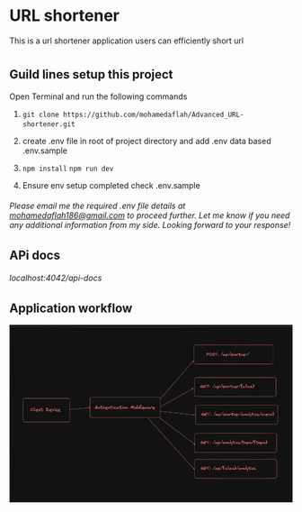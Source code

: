 # URL shortener

This is a url shortener application users can efficiently short url

#

## Guild lines setup this project

Open Terminal and run the following commands

1. `git clone https://github.com/mohamedaflah/Advanced_URL-shortener.git`

2. create .env file in root of project directory and add .env data based .env.sample
3. `npm install` `npm run dev`

4. Ensure env setup completed check .env.sample

###### Please email me the required .env file details at mohamedaflah186@gmail.com to proceed further. Let me know if you need any additional information from my side. Looking forward to your response!

## APi docs

###### localhost:4042/api-docs

## Application workflow

![Application workflow](./docs/image.png)
